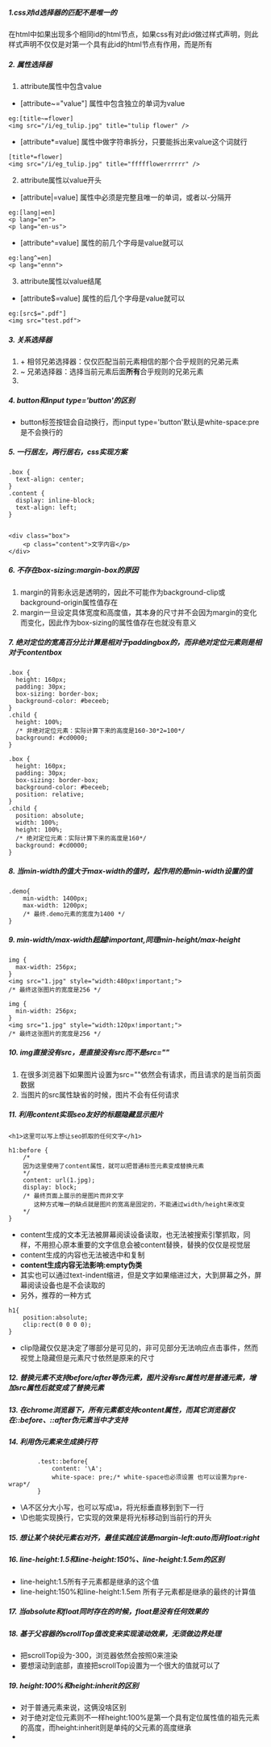 ##### 1.css对id选择器的匹配不是唯一的
在html中如果出现多个相同id的html节点，如果css有对此id做过样式声明，则此样式声明不仅仅是对第一个具有此id的html节点有作用，而是所有
##### 2. 属性选择器
1. attribute属性中包含value
- [attribute~="value"] 属性中包含独立的单词为value

```
eg:[title~=flower]  
<img src="/i/eg_tulip.jpg" title="tulip flower" />

```

- [attribute*=value] 属性中做字符串拆分，只要能拆出来value这个词就行

```
[title*=flower]
<img src="/i/eg_tulip.jpg" title="ffffflowerrrrrr" />
```
2. attribute属性以value开头
- [attribute|=value] 属性中必须是完整且唯一的单词，或者以-分隔开

```
eg:[lang|=en]
<p lang="en">
<p lang="en-us">
```

- [attribute^=value] 属性的前几个字母是value就可以

```
eg:lang^=en]  
<p lang="ennn">
```

3. attribute属性以value结尾
- [attribute$=value] 属性的后几个字母是value就可以

```
eg:[src$=".pdf"]
<img src="test.pdf">
```

##### 3. 关系选择器
1. \+ 相邻兄弟选择器：仅仅匹配当前元素相信的那个合乎规则的兄弟元素
2. ~ 兄弟选择器：选择当前元素后面**所有**合乎规则的兄弟元素
3. 
##### 4. button和input type='button'的区别
- button标签按钮会自动换行，而input type='button'默认是white-space:pre是不会换行的
##### 5. 一行居左，两行居右，css实现方案

```
.box {
  text-align: center;
}
.content {
  display: inline-block;
  text-align: left;
}


<div class="box">
    <p class="content">文字内容</p>
</div>
```
##### 6. 不存在box-sizing:margin-box的原因
1. margin的背影永远是透明的，因此不可能作为background-clip或background-origin属性值存在
2. margin一旦设定具体宽度和高度值，其本身的尺寸并不会因为margin的变化而变化，因此作为box-sizing的属性值存在也就没有意义

##### 7. 绝对定位的宽高百分比计算是相对于paddingbox的，而非绝对定位元素则是相对于contentbox

```
.box {
  height: 160px;
  padding: 30px;
  box-sizing: border-box;
  background-color: #beceeb;
}
.child {
  height: 100%;
  /* 非绝对定位元素：实际计算下来的高度是160-30*2=100*/
  background: #cd0000;
}
```

```
.box {
  height: 160px;
  padding: 30px;
  box-sizing: border-box;
  background-color: #beceeb;
  position: relative;
}
.child {
  position: absolute;
  width: 100%;
  height: 100%;
  /* 绝对定位元素：实际计算下来的高度是160*/
  background: #cd0000;
}
```
##### 8. 当min-width的值大于max-width的值时，起作用的是min-width设置的值

```
.demo{
    min-width: 1400px;
    max-width: 1200px;
    /* 最终.demo元素的宽度为1400 */
}
```
##### 9. min-width/max-width超越!important,同理min-height/max-height

```
img {
  max-width: 256px;
}
<img src="1.jpg" style="width:480px!important;">
/* 最终这张图片的宽度是256 */
```
```
img {
  min-width: 256px;
}
<img src="1.jpg" style="width:120px!important;">
/* 最终这张图片的宽度是256 */
```
##### 10. img直接没有src，是直接没有src而不是src=""
1. 在很多浏览器下如果图片设置为src=""依然会有请求，而且请求的是当前页面数据
2. 当图片的src属性缺省的时候，图片不会有任何请求

##### 11. 利用content实现seo友好的标题隐藏显示图片
```
<h1>这里可以写上想让seo抓取的任何文字</h1>

h1:before {
    /*
    因为这里使用了content属性，就可以把普通标签元素变成替换元素
    */
    content: url(1.jpg);
    display: block;
    /* 最终页面上展示的是图片而非文字
       这种方式唯一的缺点就是图片的宽高是固定的，不能通过width/height来改变
    */
}
```
- content生成的文本无法被屏幕阅读设备读取，也无法被搜索引擎抓取，同样，不用担心原本重要的文字信息会被content替换，替换的仅仅是视觉层
- content生成的内容也无法被选中和复制
- **content生成内容无法影响:empty伪类**
- 其实也可以通过text-indent缩进，但是文字如果缩进过大，大到屏幕之外，屏幕阅读设备也是不会读取的
- 另外，推荐的一种方式

```
h1{
    position:absolute;
    clip:rect(0 0 0 0);
}
```
- clip隐藏仅仅是决定了哪部分是可见的，非可见部分无法响应点击事件，然而视觉上隐藏但是元素尺寸依然是原来的尺寸
##### 12. 替换元素不支持before/after等伪元素，图片没有src属性时是普通元素，增加src属性后就变成了替换元素
##### 13. 在chrome浏览器下，所有元素都支持content属性，而其它浏览器仅在::before、::after伪元素当中才支持
##### 14. 利用伪元素来生成换行符

```
        .test::before{
            content: '\A';
            white-space: pre;/* white-space也必须设置 也可以设置为pre-wrap*/    
        }
```
- \A不区分大小写，也可以写成\a，将光标垂直移到到下一行
- \D也能实现换行，它实现的效果是将光标移动到当前行的开头
##### 15. 想让某个块状元素右对齐，最佳实践应该是margin-left:auto而非float:right
##### 16. line-height:1.5和line-height:150%、line-height:1.5em的区别
- line-height:1.5所有子元素都是继承的这个值
- line-height:150%和line-height:1.5em 所有子元素都是继承的最终的计算值
##### 17. 当absolute和float同时存在的时候，float是没有任何效果的
##### 18. 基于父容器的scrollTop值改变来实现滚动效果，无须做边界处理
- 把scrollTop设为-300，浏览器依然会按照0来渲染
- 要想滚动到底部，直接把scrollTop设置为一个很大的值就可以了

##### 19. height:100%和height:inherit的区别
- 对于普通元素来说，这俩没啥区别
- 对于绝对定位元素则不一样height:100%是第一个具有定位属性值的祖先元素的高度，而height:inherit则是单纯的父元素的高度继承
- 

